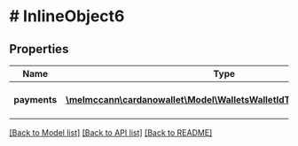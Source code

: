 # # InlineObject6

## Properties

Name | Type | Description | Notes
------------ | ------------- | ------------- | -------------
**payments** | [**\melmccann\cardanowallet\Model\WalletsWalletIdTransactionsOutputs[]**](WalletsWalletIdTransactionsOutputs.md) | A list of target outputs | 

[[Back to Model list]](../../README.md#documentation-for-models) [[Back to API list]](../../README.md#documentation-for-api-endpoints) [[Back to README]](../../README.md)


